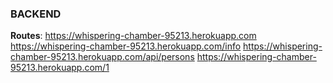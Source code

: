 ### BACKEND

**Routes**:
https://whispering-chamber-95213.herokuapp.com
https://whispering-chamber-95213.herokuapp.com/info
https://whispering-chamber-95213.herokuapp.com/api/persons
https://whispering-chamber-95213.herokuapp.com/1